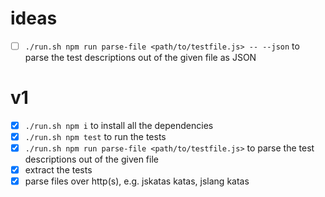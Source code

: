 # ideas
- [ ] `./run.sh npm run parse-file <path/to/testfile.js> -- --json` to parse the test descriptions out of the given file as JSON

# v1
- [x] `./run.sh npm i` to install all the dependencies
- [x] `./run.sh npm test` to run the tests
- [x] `./run.sh npm run parse-file <path/to/testfile.js>` to parse the test descriptions out of the given file 
- [x] extract the tests
- [x] parse files over http(s), e.g. jskatas katas, jslang katas